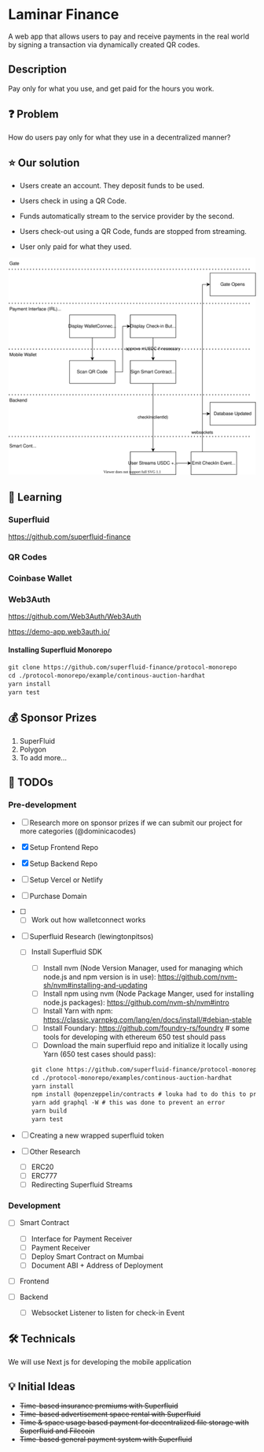 # Laminar Finance

A web app that allows users to pay and receive payments in the real world by signing a transaction via dynamically created QR codes.

## Description

Pay only for what you use, and get paid for the hours you work.

## :question: Problem

How do users pay only for what they use in a decentralized manner?

## :star: Our solution

- Users create an account. They deposit funds to be used.

- Users check in using a QR Code.

- Funds automatically stream to the service provider by the second.

- Users check-out using a QR Code, funds are stopped from streaming.

- User only paid for what they used.

![overview](diagrams/userflows/overview.drawio.svg)

## :book: Learning

### Superfluid

<https://github.com/superfluid-finance>

### QR Codes

### Coinbase Wallet

### Web3Auth

<https://github.com/Web3Auth/Web3Auth>

<https://demo-app.web3auth.io/>

#### Installing Superfluid Monorepo

```txt
git clone https://github.com/superfluid-finance/protocol-monorepo
cd ./protocol-monorepo/example/continous-auction-hardhat
yarn install
yarn test
```

## 💰 Sponsor Prizes

1. SuperFluid
2. Polygon
3. To add more...

## :pencil: TODOs

### Pre-development

- [ ] Research more on sponsor prizes if we can submit our project for more categories (@dominicacodes)

- [x] Setup Frontend Repo
- [x] Setup Backend Repo
- [ ] Setup Vercel or Netlify
- [ ] Purchase Domain
- [ ] - [ ] Work out how walletconnect works

- [ ] Superfluid Research (lewingtonpitsos)

  - [ ] Install Superfluid SDK

    - [ ] Install nvm (Node Version Manager, used for managing which node.js and npm version is in use): <https://github.com/nvm-sh/nvm#installing-and-updating>
    - [ ] Install npm using nvm (Node Package Manger, used for installing node.js packages): <https://github.com/nvm-sh/nvm#intro>
    - [ ] Install Yarn with npm: <https://classic.yarnpkg.com/lang/en/docs/install/#debian-stable>
    - [ ] Install Foundary: <https://github.com/foundry-rs/foundry> # some tools for developing with ethereum
          650 test should pass
    - [ ] Download the main superfluid repo and initialize it locally using Yarn (650 test cases should pass):

    ```txt
    git clone https://github.com/superfluid-finance/protocol-monorepo
    cd ./protocol-monorepo/examples/continous-auction-hardhat
    yarn install
    npm install @openzeppelin/contracts # louka had to do this to prevent import errors
    yarn add graphql -W # this was done to prevent an error
    yarn build
    yarn test
    ```

- [ ] Creating a new wrapped superfluid token

- [ ] Other Research
  - [ ] ERC20
  - [ ] ERC777
  - [ ] Redirecting Superfluid Streams

### Development

- [ ] Smart Contract
  - [ ] Interface for Payment Receiver
  - [ ] Payment Receiver
  - [ ] Deploy Smart Contract on Mumbai
  - [ ] Document ABI + Address of Deployment
- [ ] Frontend

- [ ] Backend
  - [ ] Websocket Listener to listen for check-in Event

## 🛠️ Technicals

We will use Next js for developing the mobile application

## :bulb: Initial Ideas

- ~~Time-based insurance premiums with Superfluid~~
- ~~Time-based advertisement space rental with Superfluid~~
- ~~Time & space usage based payment for decentralized file storage with Superfluid and Filecoin~~
- ~~Time-based general payment system with Superfluid~~
